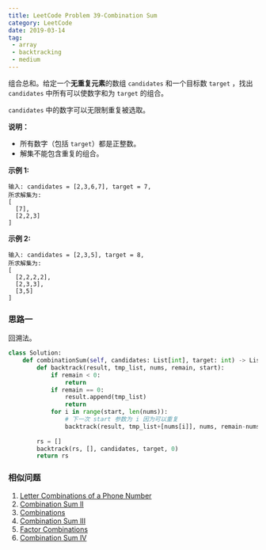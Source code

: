 ```yaml
---
title: LeetCode Problem 39-Combination Sum
category: LeetCode
date: 2019-03-14
tag:
 - array
 - backtracking
 - medium
---
```


组合总和。给定一个**无重复元素**的数组 `candidates` 和一个目标数 `target` ，找出 `candidates` 中所有可以使数字和为 `target` 的组合。

`candidates` 中的数字可以无限制重复被选取。

**说明：**

- 所有数字（包括 `target`）都是正整数。
- 解集不能包含重复的组合。 

**示例 1:**

```
输入: candidates = [2,3,6,7], target = 7,
所求解集为:
[
  [7],
  [2,2,3]
]
```

**示例 2:**

```
输入: candidates = [2,3,5], target = 8,
所求解集为:
[
  [2,2,2,2],
  [2,3,3],
  [3,5]
]
```

### 思路一

回溯法。

```python
class Solution:
    def combinationSum(self, candidates: List[int], target: int) -> List[List[int]]:
        def backtrack(result, tmp_list, nums, remain, start):
            if remain < 0:
                return
            if remain == 0:
                result.append(tmp_list)
                return
            for i in range(start, len(nums)):
                # 下一次 start 参数为 i 因为可以重复
                backtrack(result, tmp_list+[nums[i]], nums, remain-nums[i], i)
        
        rs = []
        backtrack(rs, [], candidates, target, 0)
        return rs
```

### 相似问题

1. [Letter Combinations of a Phone Number](https://leetcode.com/problems/letter-combinations-of-a-phone-number/)
2. [Combination Sum II](https://wendellgul.github.io/leetcode/2019/03/14/LeetCode-Problem-40-Combination-Sum-II/)
3. [Combinations](https://leetcode.com/problems/combinations/)
4. [Combination Sum III](https://leetcode.com/problems/combination-sum-iii/)
5. [Factor Combinations](https://leetcode.com/problems/factor-combinations/)
6. [Combination Sum IV](https://leetcode.com/problems/combination-sum-iv/)